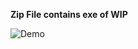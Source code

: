 **Zip File contains exe of WIP**


![Demo](https://github.com/user-attachments/assets/cf163fbd-347f-4d05-b044-9b572dc79d4b)
